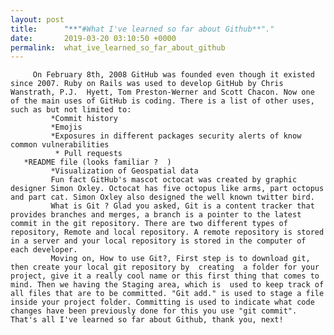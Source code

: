 ```yaml
---
layout: post
title:      "**"#What I've learned so far about Github**"."
date:       2019-03-20 03:10:50 +0000
permalink:  what_ive_learned_so_far_about_github
---
```



     
		 On February 8th, 2008 GitHub was founded even though it existed since 2007. Ruby on Rails was used to develop GitHub by Chris Wanstrath, P.J.  Hyett, Tom Preston-Werner and Scott Chacon. Now one of the main uses of GitHub is coding. There is a list of other uses, such as but not limited to:
			 *Commit history
			 *Emojis 
			 *Exposures in different packages security alerts of know common vulnerabilities
			  * Pull requests
       *README file (looks familiar ?  )
			 *Visualization of Geospatial data
			 Fun fact GitHub's mascot octocat was created by graphic designer Simon Oxley. Octocat has five octopus like arms, part octopus and part cat. Simon Oxley also designed the well known twitter bird. 
			 What is Git ? Glad you asked, Git is a content tracker that provides branches and merges, a branch is a pointer to the latest commit in the git repository. There are two different types of repository, Remote and local repository. A remote repository is stored in a server and your local repository is stored in the computer of each developer.
			 Moving on, How to use Git?, First step is to download git, then create your local git repository by  creating  a folder for your project, give it a really cool name or this first thing that comes to mind. Then we having the Staging area, which is  used to keep track of all files that are to be committed. "Git add." is used to stage a file inside your project folder. Committing is used to indicate what code changes have been previously done for this you use "git commit". That's all I've learned so far about Github, thank you, next!
			 
